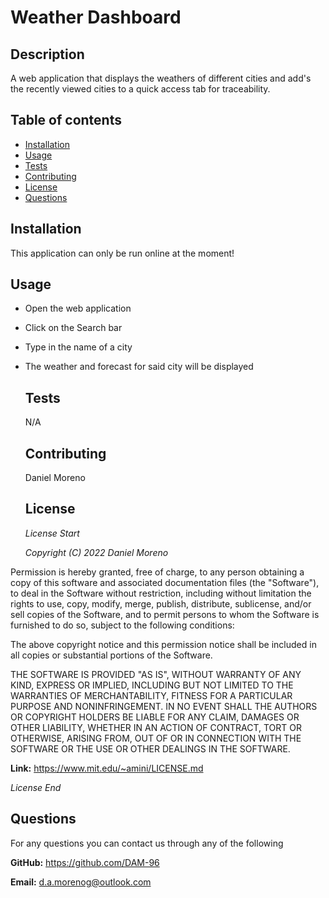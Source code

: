
  # Weather Dashboard

  ## Description
  A web application that displays the weathers of different cities and add's the recently viewed cities to a quick access tab for traceability.


  ## Table of contents
  * [Installation](#installation)
  * [Usage](#usage)
  * [Tests](#tests)
  * [Contributing](#contributing)
  * [License](#license)
  * [Questions](#questions)
  
  ## Installation
  This application can only be run online at the moment!


  ## Usage
  - Open the web application
- Click on the Search bar
- Type in the name of a city
- The weather and forecast for said city will be displayed


  ## Tests
  N/A


  ## Contributing
  Daniel Moreno


  ## License
  
  *License Start*
  
  *Copyright (C) 2022 Daniel Moreno*
  
  
Permission is hereby granted, free of charge, to any person obtaining a copy of this software and associated documentation files (the "Software"), to deal in the Software without restriction, including without limitation the rights to use, copy, modify, merge, publish, distribute, sublicense, and/or sell copies of the Software, and to permit persons to whom the Software is furnished to do so, subject to the following conditions:

The above copyright notice and this permission notice shall be included in all copies or substantial portions of the Software.

THE SOFTWARE IS PROVIDED "AS IS", WITHOUT WARRANTY OF ANY KIND, EXPRESS OR IMPLIED, INCLUDING BUT NOT LIMITED TO THE WARRANTIES OF MERCHANTABILITY, FITNESS FOR A PARTICULAR PURPOSE AND NONINFRINGEMENT. IN NO EVENT SHALL THE AUTHORS OR COPYRIGHT HOLDERS BE LIABLE FOR ANY CLAIM, DAMAGES OR OTHER LIABILITY, WHETHER IN AN ACTION OF CONTRACT, TORT OR OTHERWISE, ARISING FROM, OUT OF OR IN CONNECTION WITH THE SOFTWARE OR THE USE OR OTHER DEALINGS IN THE SOFTWARE.


  **Link:** https://www.mit.edu/~amini/LICENSE.md

  *License End*
  


  ## Questions
  For any questions you can contact us through any of the following 

  **GitHub:** https://github.com/DAM-96 

  **Email:** d.a.morenog@outlook.com 



